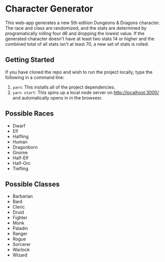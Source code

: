 # Character Generator
This web-app generates a new 5th edition Dungeons & Dragons character. The race and class are randomized, and the stats are determined by programatically rolling four d6 and dropping the lowest value. If the generated character doesn't have at least two stats 14 or higher and the combined total of all stats isn't at least 70, a new set of stats is rolled.

## Getting Started
If you have cloned the repo and wish to run the project locally, type the following in a command line:
1. `yarn`: This installs all of the project dependencies.
2. `yarn start`: This spins up a local node server on [http://localhost:3000/](http://localhost:3000/) and automatically opens in in the browsesr.

## Possible Races
* Dwarf
* Elf
* Halfling
* Human
* Dragonborn
* Gnome
* Half-Elf
* Half-Orc
* Tiefling

## Possible Classes
* Barbarian
* Bard
* Cleric
* Druid
* Fighter
* Monk
* Paladin
* Ranger
* Rogue
* Sorcerer
* Warlock
* Wizard
